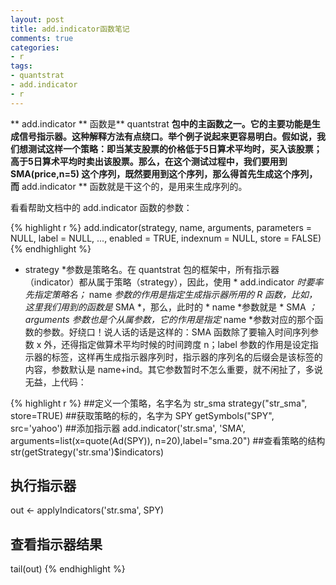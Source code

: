 ```yaml
---
layout: post
title: add.indicator函数笔记
comments: true
categories:
- r
tags:
- quantstrat
- add.indicator
- r
---
```


** add.indicator ** 函数是** quantstrat **包中的主函数之一。它的主要功能是生成信号指示器。这种解释方法有点绕口。举个例子说起来更容易明白。假如说，我们想测试这样一个策略：即当某支股票的价格低于5日算术平均时，买入该股票；高于5日算术平均时卖出该股票。那么，在这个测试过程中，我们要用到 SMA(price,n=5) 这个序列，既然要用到这个序列，那么得首先生成这个序列，而** add.indicator ** 函数就是干这个的，是用来生成序列的。

看看帮助文档中的 add.indicator 函数的参数：

{% highlight r %}
add.indicator(strategy, name, arguments,
    parameters = NULL, label = NULL, ..., enabled = TRUE,
    indexnum = NULL, store = FALSE)
{% endhighlight %}

* strategy *参数是策略名。在 quantstrat 包的框架中，所有指示器（indicator）都从属于策略（strategy），因此，使用 * add.indicator *时要率先指定策略名；* name *参数的作用是指定生成指示器所用的 R 函数，比如，这里我们用到的函数是* SMA *，那么，此时的 * name *参数就是 * SMA *；arguments 参数也是个从属参数，它的作用是指定* name *参数对应的那个函数的参数。好绕口！说人话的话是这样的：SMA 函数除了要输入时间序列参数 x 外，还得指定做算术平均时候的时间跨度 n；label 参数的作用是设定指示器的标签，这样再生成指示器序列时，指示器的序列名的后缀会是该标签的内容，参数默认是 name+ind。其它参数暂时不怎么重要，就不闲扯了，多说无益，上代码：

{% highlight r %}
##定义一个策略，名字名为 str_sma 
strategy("str_sma", store=TRUE)
##获取策略的标的，名字为 SPY
getSymbols("SPY", src='yahoo')
##添加指示器
add.indicator('str.sma', 'SMA', arguments=list(x=quote(Ad(SPY)), n=20),label="sma.20")
##查看策略的结构
str(getStrategy('str.sma')$indicators)
## 执行指示器
out <- applyIndicators('str.sma', SPY)
## 查看指示器结果
tail(out)
{% endhighlight %}
